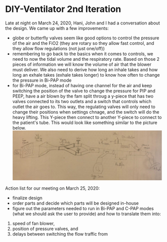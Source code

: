 # DIY-Ventilator 2nd Iteration

Late at night on March 24, 2020, Hani, John and I had a conversation about the design. We came up with a few improvements:
* globe or butterfly valves seem like good options to control the pressure of the air and the FiO2 (they are rotary so they allow fast control, and they allow flow regulations (not just one/off))
* remembering to go back to the basics when it comes to controls, we need to now the tidal volume and the respiratory rate. Based on those 2 pieces of information we will know the volume of air that the blower must deliver. We also need to derive how long an inhale takes and how long an exhale takes (exhale takes longer) to know how often to change the pressure in Bi-PAP mode
* for Bi-PAP mode, instead of having one channel for the air and keep switching the position of the valve to change the pressure for PIP and PEEP, have a air blown by the fam split throug a y-piece that has two valves connected to its two outlets and a switch that controls which outlet the air goes to. This way, the regulating valves will only need to change their positions when settings chnage, and the switch will do the heavy lifting. This Y-piece then connect to another Y-piece to connect to the patient's tube. This would look like something similar to the picture below.
![third design with blower fan and 2 valves](https://github.com/cymourad/diy-ventilator/blob/master/prototypes/second_iteration/third_design_diverter.jpeg "Third design with blower fan and 2 valves")

Action list for our meeting on March 25, 2020:
* finalize design
* order parts and decide which parts will be designed in-house
* figure out the parameters needed to run in Bi-PAP and C-PAP modes (what we should ask the user to provide) and how to translate them into:
1. speed of fan blower, 
2. position of pressure valves, and 
3. delays between switching the flow traffic from